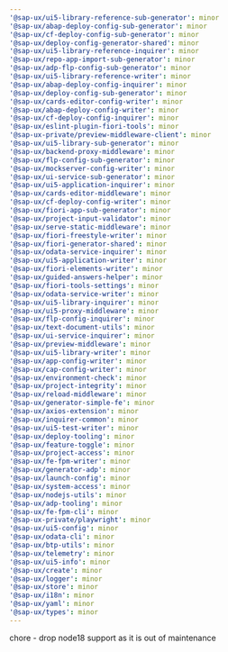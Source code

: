 ```yaml
---
'@sap-ux/ui5-library-reference-sub-generator': minor
'@sap-ux/abap-deploy-config-sub-generator': minor
'@sap-ux/cf-deploy-config-sub-generator': minor
'@sap-ux/deploy-config-generator-shared': minor
'@sap-ux/ui5-library-reference-inquirer': minor
'@sap-ux/repo-app-import-sub-generator': minor
'@sap-ux/adp-flp-config-sub-generator': minor
'@sap-ux/ui5-library-reference-writer': minor
'@sap-ux/abap-deploy-config-inquirer': minor
'@sap-ux/deploy-config-sub-generator': minor
'@sap-ux/cards-editor-config-writer': minor
'@sap-ux/abap-deploy-config-writer': minor
'@sap-ux/cf-deploy-config-inquirer': minor
'@sap-ux/eslint-plugin-fiori-tools': minor
'@sap-ux-private/preview-middleware-client': minor
'@sap-ux/ui5-library-sub-generator': minor
'@sap-ux/backend-proxy-middleware': minor
'@sap-ux/flp-config-sub-generator': minor
'@sap-ux/mockserver-config-writer': minor
'@sap-ux/ui-service-sub-generator': minor
'@sap-ux/ui5-application-inquirer': minor
'@sap-ux/cards-editor-middleware': minor
'@sap-ux/cf-deploy-config-writer': minor
'@sap-ux/fiori-app-sub-generator': minor
'@sap-ux/project-input-validator': minor
'@sap-ux/serve-static-middleware': minor
'@sap-ux/fiori-freestyle-writer': minor
'@sap-ux/fiori-generator-shared': minor
'@sap-ux/odata-service-inquirer': minor
'@sap-ux/ui5-application-writer': minor
'@sap-ux/fiori-elements-writer': minor
'@sap-ux/guided-answers-helper': minor
'@sap-ux/fiori-tools-settings': minor
'@sap-ux/odata-service-writer': minor
'@sap-ux/ui5-library-inquirer': minor
'@sap-ux/ui5-proxy-middleware': minor
'@sap-ux/flp-config-inquirer': minor
'@sap-ux/text-document-utils': minor
'@sap-ux/ui-service-inquirer': minor
'@sap-ux/preview-middleware': minor
'@sap-ux/ui5-library-writer': minor
'@sap-ux/app-config-writer': minor
'@sap-ux/cap-config-writer': minor
'@sap-ux/environment-check': minor
'@sap-ux/project-integrity': minor
'@sap-ux/reload-middleware': minor
'@sap-ux/generator-simple-fe': minor
'@sap-ux/axios-extension': minor
'@sap-ux/inquirer-common': minor
'@sap-ux/ui5-test-writer': minor
'@sap-ux/deploy-tooling': minor
'@sap-ux/feature-toggle': minor
'@sap-ux/project-access': minor
'@sap-ux/fe-fpm-writer': minor
'@sap-ux/generator-adp': minor
'@sap-ux/launch-config': minor
'@sap-ux/system-access': minor
'@sap-ux/nodejs-utils': minor
'@sap-ux/adp-tooling': minor
'@sap-ux/fe-fpm-cli': minor
'@sap-ux-private/playwright': minor
'@sap-ux/ui5-config': minor
'@sap-ux/odata-cli': minor
'@sap-ux/btp-utils': minor
'@sap-ux/telemetry': minor
'@sap-ux/ui5-info': minor
'@sap-ux/create': minor
'@sap-ux/logger': minor
'@sap-ux/store': minor
'@sap-ux/i18n': minor
'@sap-ux/yaml': minor
'@sap-ux/types': minor
---
```


chore - drop node18 support as it is out of maintenance
